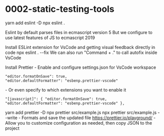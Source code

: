 # 0002-static-testing-tools

yarn add eslint -D
npx eslint .

Eslint by default parses files in ecmascript version 5
But we configure to use latest features of JS to ecmascript 2019

Install ESLint extension for VsCode and getting visual feedback directly in code
npx eslint . --fix
We can also run "Command + ." to call autofix inside VsCode

Install Prettier
    - Enable and configure settings.json for VsCode workspace
        <pre><code>"editor.formatOnSave": true,
        "editor.defaultFormatter": "esbenp.prettier-vscode"
        </code></pre>
    - Or even specify to which extensions you want to enable it
        <pre><code>"[javascript]": {
            "editor.formatOnSave": true,
            "editor.defaultFormatter": "esbenp.prettier-vscode"
        },
        </code></pre>
yarn add prettier -D
npx prettier src/example.js
npx prettier src/example.js --write
    - Formats and save the updated file
https://prettier.io/playground/
    - Allow you to customize configuration as needed, then copy JSON to the project